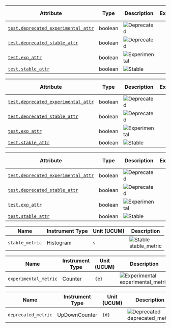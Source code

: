 <!-- semconv test -->
| Attribute  | Type | Description  | Examples  | Requirement Level |
|---|---|---|---|---|
| [`test.deprecated_experimental_attr`](stable_badges_expected.md) | boolean | ![Deprecated](https://img.shields.io/badge/-deprecated-red)<br> |  | Required |
| [`test.deprecated_stable_attr`](stable_badges_expected.md) | boolean | ![Deprecated](https://img.shields.io/badge/-deprecated-red)<br> |  | Required |
| [`test.exp_attr`](stable_badges_expected.md) | boolean | ![Experimental](https://img.shields.io/badge/-experimental-blue)<br> |  | Required |
| [`test.stable_attr`](stable_badges_expected.md) | boolean | ![Stable](https://img.shields.io/badge/-stable-lightgreen)<br> |  | Required |
<!-- endsemconv -->

<!-- semconv ref_test -->
| Attribute  | Type | Description  | Examples  | Requirement Level |
|---|---|---|---|---|
| [`test.deprecated_experimental_attr`](stable_badges_expected.md) | boolean | ![Deprecated](https://img.shields.io/badge/-deprecated-red)<br> |  | Required |
| [`test.deprecated_stable_attr`](stable_badges_expected.md) | boolean | ![Deprecated](https://img.shields.io/badge/-deprecated-red)<br> |  | Required |
| [`test.exp_attr`](stable_badges_expected.md) | boolean | ![Experimental](https://img.shields.io/badge/-experimental-blue)<br> |  | Required |
| [`test.stable_attr`](stable_badges_expected.md) | boolean | ![Stable](https://img.shields.io/badge/-stable-lightgreen)<br> |  | Required |
<!-- endsemconv -->

<!-- semconv extends_test(full) -->
| Attribute  | Type | Description  | Examples  | Requirement Level |
|---|---|---|---|---|
| [`test.deprecated_experimental_attr`](stable_badges_expected.md) | boolean | ![Deprecated](https://img.shields.io/badge/-deprecated-red)<br> |  | Required |
| [`test.deprecated_stable_attr`](stable_badges_expected.md) | boolean | ![Deprecated](https://img.shields.io/badge/-deprecated-red)<br> |  | Required |
| [`test.exp_attr`](stable_badges_expected.md) | boolean | ![Experimental](https://img.shields.io/badge/-experimental-blue)<br> |  | Required |
| [`test.stable_attr`](stable_badges_expected.md) | boolean | ![Stable](https://img.shields.io/badge/-stable-lightgreen)<br> |  | Required |
<!-- endsemconv -->

<!-- semconv stable_metric(metric_table) -->
| Name     | Instrument Type | Unit (UCUM) | Description    |
| -------- | --------------- | ----------- | -------------- |
| `stable_metric` | Histogram | `s` | ![Stable](https://img.shields.io/badge/-stable-lightgreen)<br>stable_metric |
<!-- endsemconv -->

<!-- semconv experimental_metric(metric_table) -->
| Name     | Instrument Type | Unit (UCUM) | Description    |
| -------- | --------------- | ----------- | -------------- |
| `experimental_metric` | Counter | `{e}` | ![Experimental](https://img.shields.io/badge/-experimental-blue)<br>experimental_metric |
<!-- endsemconv -->

<!-- semconv deprecated_metric(metric_table) -->
| Name     | Instrument Type | Unit (UCUM) | Description    |
| -------- | --------------- | ----------- | -------------- |
| `deprecated_metric` | UpDownCounter | `{d}` | ![Deprecated](https://img.shields.io/badge/-deprecated-red)<br>deprecated_metric |
<!-- endsemconv -->